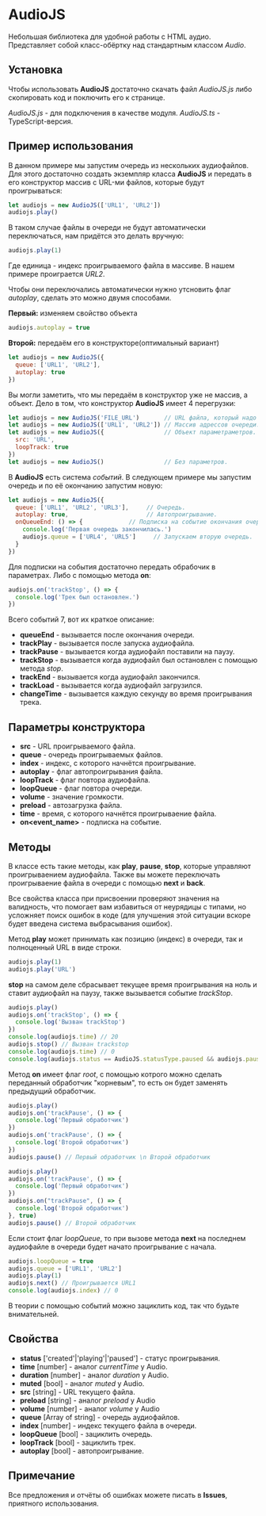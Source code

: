 # AudioJS

Небольшая библиотека для удобной работы с HTML аудио.
Представляет собой класс-обёртку над стандартным классом _Audio_.

## Установка

Чтобы использовать **AudioJS** достаточно скачать файл _AudioJS.js_ либо скопировать код и поключить его к странице.

*AudioJS.js* - для подключения в качестве модуля.
*AudioJS.ts* - TypeScript-версия.

## Пример использования

В данном примере мы запустим очередь из нескольких аудиофайлов. Для этого достаточно создать экземпляр класса **AudioJS** и передать в его конструктор массив с URL-ми файлов, которые будут проигрываться:

```js
let audiojs = new AudioJS(['URL1', 'URL2'])
audiojs.play()
```

В таком случае файлы в очереди не будут автоматически переключаться, нам придётся это делать вручную:

```js
audiojs.play(1)
```

Где единица - индекс проигрываемого файла в массиве. В нашем примере проиграется _URL2_.

Чтобы они переключались автоматически нужно утсновить флаг _autoplay_, сделать это можно двумя способами.

**Первый:** изменяем свойство объекта

```js
audiojs.autoplay = true
```

**Второй:** передаём его в конструкторе(оптимальный вариант)

```js
let audiojs = new AudioJS({
  queue: ['URL1', 'URL2'],
  autoplay: true
})
```

Вы могли заметить, что мы передаём в конструктор уже не массив, а объект. Дело в том, что конструктор **AudioJS** имеет 4 перегрузки:

```js
let audiojs = new AudioJS('FILE_URL')       // URL файла, который надо проиграть.
let audiojs = new AudioJS(['URL1', 'URL2']) // Массив адрессов очереди.
let audiojs = new AudioJS({                 // Объект параметраметров.
  src: 'URL',
  loopTrack: true
})
let audiojs = new AudioJS()                 // Без параметров.
```

В **AudioJS** есть система _событий_. В следующем примере мы запустим очередь и по её окончанию запустим новую:

```js
let audiojs = new AudioJS({
  queue: ['URL1', 'URL2', 'URL3'],     // Очередь.
  autoplay: true,                      // Автопроигрывание.
  onQueueEnd: () => {             // Подписка на событие окончания очереди.
    console.log('Первая очередь закончилась.')
    audiojs.queue = ['URL4', 'URL5']     // Запускаем вторую очередь.
  }
})
```

Для подписки на события достаточно передать обрабочик в параметрах. Либо с помощью метода **on**:

```js
audiojs.on('trackStop', () => {
  console.log('Трек был остановлен.')
})
```

Всего событий 7, вот их краткое описание:

* **queueEnd** - вызывается после окончания очереди.
* **trackPlay** - вызывается после запуска аудиофайла.
* **trackPause** - вызывается когда аудиофайл поставили на паузу.
* **trackStop** - вызывается когда аудиофайл был остановлен с помощью метода _stop_.
* **trackEnd** - вызывается когда аудиофайл закончился.
* **trackLoad** - вызывается когда аудиофайл загрузился.
* **changeTime** - вызывается каждую секунду во время проигрывания трека.

## Параметры конструктора

* **src** - URL проигрываемого файла.
* **queue** - очередь проигрываемых файлов.
* **index** - индекс, с которого начнётся проигрывание.
* **autoplay** - флаг автопроигрывания файла.
* **loopTrack** - флаг повтора аудиофайла.
* **loopQueue** - флаг повтора очереди.
* **volume** - значение громкости.
* **preload** - автозагрузка файла.
* **time** - время, с которого начнётся проигрываение файла.
* **on<event_name>** - подписка на событие.

## Методы

В классе есть такие методы, как **play**, **pause**, **stop**, которые управляют проигрываением аудиофайла. Также вы можете переключать проигрываение файла в очереди с помощью **next** и **back**.

Все свойства класса при присвоении проверяют значения на валидность, что помогает вам избавиться от неурядицы с типами, но усложняет поиск ошибок в коде (для улучшения этой ситуации вскоре будет введена система выбрасывания ошибок).

Метод **play** может принимать как позицию (индекс) в очереди, так и полноценный URL в виде строки.

```js
audiojs.play(1)
audiojs.play('URL')
```

**stop** на самом деле сбрасывает текущее время проигрывания на ноль и ставит аудиофайл на паузу, также вызывается событие _trackStop_.

```js
audiojs.play()
audiojs.on('trackStop', () => {
  console.log('Вызван trackStop')
})
console.log(audiojs.time) // 20
audiojs.stop() // Вызван trackstop
console.log(audiojs.time) // 0
console.log(audiojs.status == AudioJS.statusType.paused && audiojs.paused == true) // true
```

Метод **on** имеет флаг _root_, с помощью котрого можно сделать переданный обработчик "корневым", то есть он будет заменять предыдущий обработчик.

```js
audiojs.play()
audiojs.on('trackPause', () => {
  console.log('Первый обработчик')
})
audiojs.on('trackPause', () => {
  console.log('Второй обработчик')
})
audiojs.pause() // Первый обработчик \n Второй обработчик
```

```js
audiojs.play()
audiojs.on('trackPause', () => {
  console.log('Первый обработчик')
})
audiojs.on("trackPause", () => {
  console.log('Второй обработчик')
}, true)
audiojs.pause() // Второй обработчик
```

Если стоит флаг _loopQueue_, то при вызове метода **next** на последнем аудиофайле в очереди будет начато проигрывание с начала.

```js
audiojs.loopQueue = true
audiojs.queue = ['URL1', 'URL2']
audiojs.play(1)
audiojs.next() // Проигрывается URL1
console.log(audiojs.index) // 0
```

В теории с помощью событий можно зациклить код, так что будьте внимательней.

## Свойства

* **status** \['created'|'playing'|'paused'\] - статус проигрывания.
* **time** \[number\] - аналог *currentTime* у Audio.
* **duration** \[number\] - аналог *duration* у Audio.
* **muted** \[bool\] - аналог *muted* у Audio.
* **src** \[string\] - URL текущего файла.
* **preload** \[string\] - аналог *preload* у Audio
* **volume** \[number\] - аналог *volume* у Audio
* **queue** \[Array of string\] - очередь аудиофайлов.
* **index** \[number\] - индекс текущего файла в очереди.
* **loopQueue** \[bool\] - зациклить очередь.
* **loopTrack** \[bool\] - зациклить трек.
* **autoplay** \[bool\] - автопроигрывание.

## Примечание

Все предложения и отчёты об ошибках можете писать в **Issues**, приятного использования.
